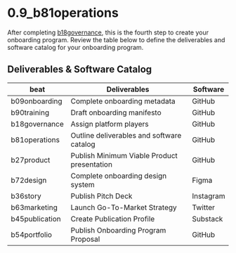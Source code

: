 # 0.9_b81operations

After completing [b18governance](b18governance.md), this is the fourth step to create your onboarding program. Review the table below to define the deliverables and software catalog for your onboarding program.

## Deliverables & Software Catalog
| beat          | Deliverables | Software  |
|---------------|-----------|-----------|
| b09onboarding | Complete onboarding metadata | GitHub    |
| b90training   | Draft onboarding manifesto | GitHub    |
| b18governance | Assign platform players | GitHub    |
| b81operations | Outline deliverables and software catalog | GitHub    |
| b27product    | Publish Minimum Viable Product presentation | GitHub    |
| b72design     | Complete onboarding design system | Figma     |
| b36story      | Publish Pitch Deck | Instagram |
| b63marketing  | Launch Go-To-Market Strategy | Twitter   |
| b45publication| Create Publication Profile | Substack  | 
| b54portfolio  | Publish Onboarding Program Proposal | GitHub    |
